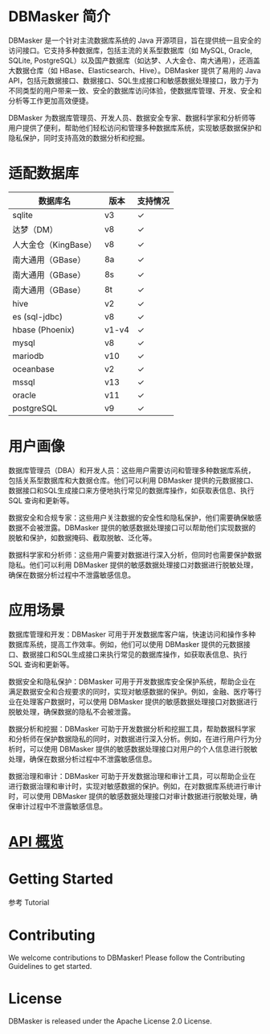 # DBMasker 简介

DBMasker 是一个针对主流数据库系统的 Java 开源项目，旨在提供统一且安全的访问接口。它支持多种数据库，包括主流的关系型数据库（如 MySQL, Oracle, SQLite, PostgreSQL）以及国产数据库（如达梦、人大金仓、南大通用），还涵盖大数据仓库（如 HBase、Elasticsearch、Hive）。DBMasker 提供了易用的 Java API，包括元数据接口、数据接口、SQL生成接口和敏感数据处理接口，致力于为不同类型的用户带来一致、安全的数据库访问体验，使数据库管理、开发、安全和分析等工作更加高效便捷。

DBMasker 为数据库管理员、开发人员、数据安全专家、数据科学家和分析师等用户提供了便利，帮助他们轻松访问和管理多种数据库系统，实现敏感数据保护和隐私保护，同时支持高效的数据分析和挖掘。

# 适配数据库

| 数据库名            | 版本    | 支持情况     |
|-----------------|-------|----------|
| sqlite          | v3    | &#x2713; |
| 达梦（DM）          | v8    | &#x2713; |
| 人大金仓（KingBase）  | v8    | &#x2713; |
| 南大通用（GBase）     | 8a    | &#x2713; |
| 南大通用（GBase）     | 8s    | &#x2713; |
| 南大通用（GBase）     | 8t    | &#x2713; |
| hive            | v2    | &#x2713; |
| es (sql-jdbc)   | v8    | &#x2713; |
| hbase (Phoenix) | v1-v4 | &#x2713; | 
| mysql           | v8    | &#x2713; |
| mariodb         | v10   | &#x2713; |
| oceanbase       | v2    | &#x2713; |
| mssql           | v13   | &#x2713; |
| oracle          | v11   | &#x2713; |
| postgreSQL      | v9    | &#x2713; |

# 用户画像

数据库管理员（DBA）和开发人员：这些用户需要访问和管理多种数据库系统，包括关系型数据库和大数据仓库。他们可以利用 DBMasker 提供的元数据接口、数据接口和SQL生成接口来方便地执行常见的数据库操作，如获取表信息、执行 SQL 查询和更新等。

数据安全和合规专家：这些用户关注数据的安全性和隐私保护，他们需要确保敏感数据不会被泄露。DBMasker 提供的敏感数据处理接口可以帮助他们实现数据的脱敏和保护，如数据掩码、截取脱敏、泛化等。

数据科学家和分析师：这些用户需要对数据进行深入分析，但同时也需要保护数据隐私。他们可以利用 DBMasker 提供的敏感数据处理接口对数据进行脱敏处理，确保在数据分析过程中不泄露敏感信息。


# 应用场景

数据库管理和开发：DBMasker 可用于开发数据库客户端，快速访问和操作多种数据库系统，提高工作效率。例如，他们可以使用 DBMasker 提供的元数据接口、数据接口和SQL生成接口来执行常见的数据库操作，如获取表信息、执行 SQL 查询和更新等。

数据安全和隐私保护：DBMasker 可用于开发数据库安全保护系统，帮助企业在满足数据安全和合规要求的同时，实现对敏感数据的保护。例如，金融、医疗等行业在处理客户数据时，可以使用 DBMasker 提供的敏感数据处理接口对数据进行脱敏处理，确保数据的隐私不会被泄露。

数据分析和挖掘：DBMasker 可助于开发数据分析和挖掘工具，帮助数据科学家和分析师在保护数据隐私的同时，对数据进行深入分析。例如，在进行用户行为分析时，可以使用 DBMasker 提供的敏感数据处理接口对用户的个人信息进行脱敏处理，确保在数据分析过程中不泄露敏感信息。

数据治理和审计：DBMasker 可助于开发数据治理和审计工具，可以帮助企业在进行数据治理和审计时，实现对敏感数据的保护。例如，在对数据库系统进行审计时，可以使用 DBMasker 提供的敏感数据处理接口对审计数据进行脱敏处理，确保审计过程中不泄露敏感信息。

# [API 概览](API_OVERVIEW.md)

# Getting Started

参考 Tutorial

# Contributing
We welcome contributions to DBMasker! Please follow the Contributing Guidelines to get started.

# License
DBMasker is released under the Apache License 2.0 License.

